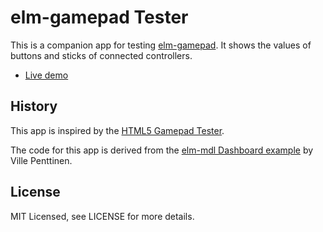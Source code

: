 # elm-gamepad Tester

This is a companion app for testing [elm-gamepad](https://github.com/kfish/elm-gamepad).
It shows the values of buttons and sticks of connected controllers.

* [Live demo](http://kfish.github.io/elm-gamepad-tester/)

## History

This app is inspired by the [HTML5 Gamepad Tester](http://html5gamepad.com/).

The code for this app is derived from the
[elm-mdl Dashboard example](https://github.com/vipentti/elm-mdl-dashboard)
by Ville Penttinen.

## License

MIT Licensed, see LICENSE for more details.
